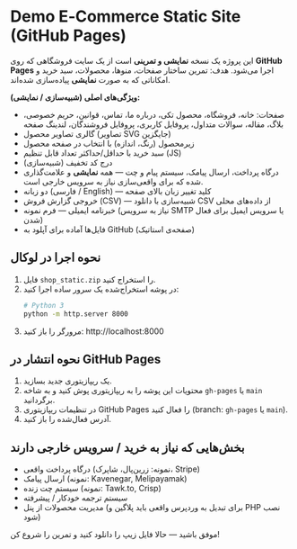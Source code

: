 # Demo E‑Commerce Static Site (GitHub Pages)

این پروژه یک نسخه **نمایشی و تمرینی** است از یک سایت فروشگاهی که روی **GitHub Pages** اجرا می‌شود.
هدف: تمرین ساختار صفحات، منوها، محصولات، سبد خرید و امکاناتی که به صورت **نمایشی** پیاده‌سازی شده‌اند.

**ویژگی‌های اصلی (شبیه‌سازی / نمایشی):**
- صفحات: خانه، فروشگاه، محصول تکی، درباره ما، تماس، قوانین، حریم خصوصی، بلاگ، مقاله، سوالات متداول، پروفایل کاربری، پروفایل فروشندگان، لندینگ صفحه
- گالری تصاویر محصول (تصاویر SVG جایگزین)
- زیرمحصول (رنگ، اندازه) با انتخاب در صفحه محصول
- سبد خرید با حداقل/حداکثر تعداد قابل تنظیم (JS)
- درج کد تخفیف (شبیه‌سازی)
- درگاه پرداخت، ارسال پیامک، سیستم پیام و چت — همه **نمایشی** و علامت‌گذاری شده که برای واقعی‌سازی نیاز به سرویس خارجی است.
- دو زبانه (فارسی / English) — کلید تغییر زبان بالای صفحه
- خروجی گزارش فروش (CSV) — شبیه‌سازی با دانلود CSV از داده‌های محلی
- خبرنامه ایمیلی — فرم نمونه (نیاز به سرویس SMTP یا سرویس ایمیل برای فعال شدن)
- فایل‌ها آماده برای آپلود به GitHub (صفحه‌ی استاتیک)

## نحوه اجرا در لوکال
1. فایل `shop_static.zip` را استخراج کنید.
2. در پوشه استخراج‌شده یک سرور ساده اجرا کنید:
   ```bash
   # Python 3
   python -m http.server 8000
   ```
3. مرورگر را باز کنید: http://localhost:8000

## نحوه انتشار در GitHub Pages
1. یک ریپازیتوری جدید بسازید.
2. محتویات این پوشه را به ریپازیتوری پوش کنید و به شاخه `gh-pages` یا `main` برگردانید.
3. در تنظیمات ریپازیتوری GitHub Pages را فعال کنید (branch: `gh-pages` یا `main`).
4. آدرس فعال‌شده را باز کنید.

## بخش‌هایی که نیاز به خرید / سرویس خارجی دارند
- درگاه پرداخت واقعی (نمونه: زرین‌پال، شاپرک، Stripe)
- ارسال پیامک (نمونه: Kavenegar, Melipayamak)
- سیستم چت زنده (نمونه: Tawk.to, Crisp)
- سیستم ترجمه خودکار / پیشرفته
- مدیریت محصولات از پنل (برای تبدیل به وردپرس واقعی باید پلاگین و PHP نصب شود)

موفق باشید — حالا فایل زیپ را دانلود کنید و تمرین را شروع کن!
